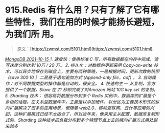 <!--yml
category: 未分类
date: 0001-01-01 00:00:00
--->

# 915.Redis 有什么用？只有了解了它有哪些特性，我们在用的时候才能扬长避短，为我们所 用。

> 原文：[https://zwmst.com/5101.html](https://zwmst.com/5101.html)

   [ *MongoDB* ](https://zwmst.com/mongodb)*[ <time datetime="2021-10-16T03:27:25+08:00"> 2021-10-15 </time> ](https://zwmst.com/5101.html)  1.  速度快：使用标准 C 写，所有数据都在内存中完成，读写速度分别达到 10万 / 20 万。
2.  持久化：对数据的更新采用 Copy-on-write 技术，可以异步地保存到磁盘上，主要有两种策略，一是根据时间，更新次数的快照（save 300 10 ）二是基于语句追加方式 (Append-only file，aof) 。
3.  自动操作：对不同数据类型的操作都是自动的，很安全。
4.  快速的主 — 从复制，官方提供了一个数据，Slave 在 21 秒即完成了对Amazon 网站 10G key set 的复制。
5.  Sharding 技术： 很容易将数据分布到多个 Redis 实例中，数据库的扩展是个永恒的话题，在关系型数据库中，主要是以添加硬件、以分区为主要技术形式的纵向扩展解决了很多的应用场景，但随着 web2.0、移动互联网、云计等应用的兴起，这种扩展模式已经不太适合了，所以近年来，像采用主从配置、数据库复制形式的，Sharding 这种技术把负载分布到多个特理节点上去的横向扩展方式用处越来越多*